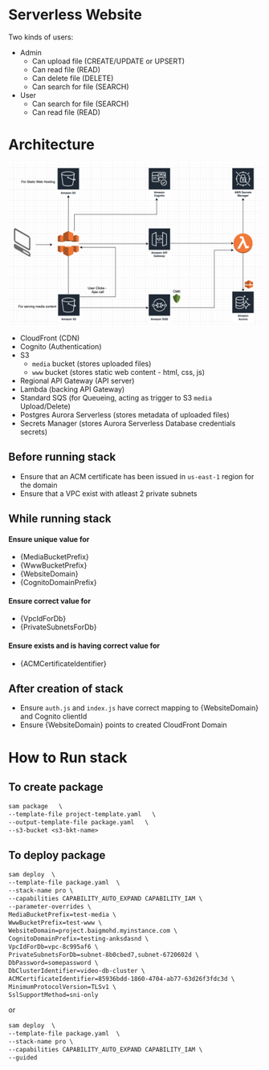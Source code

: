 # Serverless Website

Two kinds of users:
- Admin
    - Can upload file (CREATE/UPDATE or UPSERT)
    - Can read file (READ)
    - Can delete file (DELETE)
    - Can search for file (SEARCH)
- User
    - Can search for file (SEARCH)
    - Can read file (READ)

# Architecture

![image](/ArchProserve.png)

- CloudFront (CDN)
- Cognito (Authentication)
- S3
    - `media` bucket (stores uploaded files)
    - `www` bucket (stores static web content - html, css, js)
- Regional API Gateway (API server)
- Lambda (backing API Gateway)
- Standard SQS (for Queueing, acting as trigger to S3 `media` Upload/Delete)
- Postgres Aurora Serverless (stores metadata of uploaded files)
- Secrets Manager (stores Aurora Serverless Database credentials secrets)


## Before running stack

- Ensure that an ACM certificate has been issued in `us-east-1` region for the domain
- Ensure that a VPC exist with atleast 2 private subnets


## While running stack

#### Ensure unique value for
- {MediaBucketPrefix}
- {WwwBucketPrefix}
- {WebsiteDomain}
- {CognitoDomainPrefix}

#### Ensure correct value for
- {VpcIdForDb}
- {PrivateSubnetsForDb}

#### Ensure exists and is having correct value for
- {ACMCertificateIdentifier}


## After creation of stack

- Ensure `auth.js` and `index.js` have correct mapping to {WebsiteDomain} and Cognito clientId
- Ensure {WebsiteDomain} points to created CloudFront Domain


# How to Run stack

## To create package

	sam package   \
	--template-file project-template.yaml   \
	--output-template-file package.yaml   \
	--s3-bucket <s3-bkt-name>

## To deploy package

	sam deploy  \
	--template-file package.yaml  \
	--stack-name pro \
	--capabilities CAPABILITY_AUTO_EXPAND CAPABILITY_IAM \
	--parameter-overrides \
	MediaBucketPrefix=test-media \
	WwwBucketPrefix=test-www \
	WebsiteDomain=project.baigmohd.myinstance.com \
	CognitoDomainPrefix=testing-anksdasnd \
	VpcIdForDb=vpc-8c995af6 \
	PrivateSubnetsForDb=subnet-8b0cbed7,subnet-6720602d \
	DbPassword=somepassword \
	DbClusterIdentifier=video-db-cluster \
	ACMCertificateIdentifier=85936bdd-1860-4704-ab77-63d26f3fdc3d \
	MinimumProtocolVersion=TLSv1 \
	SslSupportMethod=sni-only

or

	sam deploy  \
	--template-file package.yaml  \
	--stack-name pro \
	--capabilities CAPABILITY_AUTO_EXPAND CAPABILITY_IAM \
	--guided

